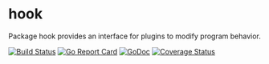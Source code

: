 # hook

Package hook provides an interface for plugins to modify program behavior.

[![Build Status](https://travis-ci.org/BenLubar/hook.svg?branch=master)](https://travis-ci.org/BenLubar/hook)
[![Go Report Card](https://goreportcard.com/badge/github.com/BenLubar/hook)](https://goreportcard.com/report/github.com/BenLubar/hook)
[![GoDoc](https://godoc.org/github.com/BenLubar/hook?status.svg)](https://godoc.org/github.com/BenLubar/hook)
[![Coverage Status](https://coveralls.io/repos/github/BenLubar/hook/badge.svg?branch=master)](https://coveralls.io/github/BenLubar/hook?branch=master)
